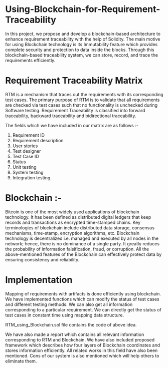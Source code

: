 # Using-Blockchain-for-Requirement-Traceability

In this project, we propose and develop a blockchain-based architecture to enhance requirement traceability with the help of Solidity. The main motive for using Blockchain technology is its Immutability feature which provides complete security and protection to data inside the blocks.  Through this blockchain-based traceability system, we can store, record, and trace the requirements efficiently.

# Requirement Traceability Matrix

RTM is a mechanism that traces out the requirements with its corresponding test cases. The primary purpose of RTM is to validate that all requirements are checked via test cases such that no functionality is unchecked during Software testing. Requirement Traceability is classified into forward traceability, backward traceability and bidirectional traceability.

The fields which we have included in our matrix are as follows :-
1. Requirement ID
2. Requirement description
3. User stories
4. Test designer
5. Test Case ID
6. Status
7. Unit testing
8. System testing
9. Integration testing.

# Blockchain :-

Bitcoin is one of the most widely used applications of blockchain technology. It has been defined as distributed digital ledgers that keep records and transactions as encrypted time-stamped chains. Key terminologies of blockchain include distributed data storage, consensus mechanisms, time-stamp, encryption algorithms, etc. Blockchain technology is decentralized i.e. managed and executed by all nodes in the network; hence, there is no dominance of a single party. It greatly reduces the probability of information falsification, fraud, or corruption. All the above-mentioned features of the Blockchain can effectively protect data by ensuring consistency and reliability.

# Implementation

Mapping of requirements with artifacts is done efficiently using blockchain. We have implemented functions which can modify the status of test cases and different testing methods. We can also get all information corresponding to a particular requirement. We can directly get the status of test cases in constant time using mapping data structure.

RTM_using_Blockchain.sol file contains the code of above idea.

We have also made a report which contains all relevant information corresponding to RTM and Blockchain. We have also included proposed framework which describes how four layers of Blockchain coordinates and stores information efficiently. All related works in this field have also been mentioned. Cons of our system is also mentioned which will help others to eliminate them.


